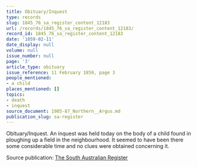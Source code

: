 ```yaml
---
title: Obituary/Inquest
type: records
slug: 1845_76_sa_register_content_12183
url: /records/1845_76_sa_register_content_12183/
record_id: 1845_76_sa_register_content_12183
date: '1859-02-11'
date_display: null
volume: null
issue_number: null
page: '3'
article_type: obituary
issue_reference: 11 February 1859, page 3
people_mentioned:
- a child
places_mentioned: []
topics:
- death
- inquest
source_document: 1985-87_Northern__Argus.md
publication_slug: sa-register
---
```


Obituary/Inquest.  An inquest was held today on the body of a child found in ploughing up a field in the neighbourhood.  It seemed to have been there some considerable time and no clues were obtained concerning it.

Source publication: [The South Australian Register](/publications/sa-register/)
